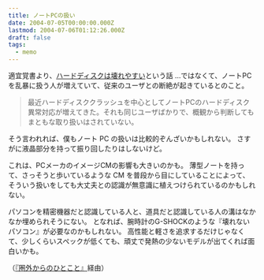 ```yaml
---
title: ノートPCの扱い
date: 2004-07-05T00:00:00.000Z
lastmod: 2004-07-06T01:12:26.000Z
draft: false
tags:
  - memo
---
```


適宜覚書より、[ハードディスクは壊れやすい](http://dac.lolipop.jp/blog/archives/000128.html)という話 …ではなくて、ノートPCを乱暴に扱う人が増えていて、従来のユーザとの断絶が起きているとのこと。

> 最近ハードディスククラッシュを中心としてノートPCのハードディスク異常対応が増えてきた。それも同じユーザばかりで、概観から判断してもまともな取り扱いはされていない。

そう言われれば、僕もノート PC の扱いは比較的ぞんざいかもしれない。 さすがに液晶部分を持って振り回したりはしないけど。

これは、PCメーカのイメージCMの影響も大きいのかも。 薄型ノートを持って、さっそうと歩いているような CM を普段から目にしていることによって、 そういう扱いをしても大丈夫との認識が無意識に植えつけられているのかもしれない。

パソコンを精密機器だと認識している人と、道具だと認識している人の溝はなかなか埋められそうにない。 となれば、腕時計のG-SHOCKのような『壊れないパソコン』が必要なのかもしれない。 高性能と軽さを追求するだけじゃなくて、少しくらいスペックが低くても、頑丈で発熱の少ないモデルが出てくれば面白いかも。

（[『圏外からのひとこと』](http://amrita.s14.xrea.com/d/?date=20040705#p03)経由）
